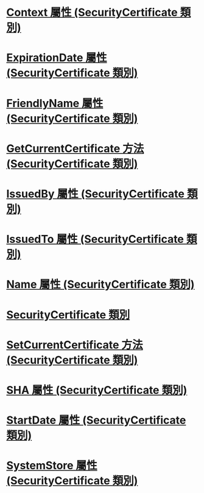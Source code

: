 # [Context 屬性 (SecurityCertificate 類別)](context-property-securitycertificate-class.md)
# [ExpirationDate 屬性 (SecurityCertificate 類別)](expirationdate-property-securitycertificate-class.md)
# [FriendlyName 屬性 (SecurityCertificate 類別)](friendlyname-property-securitycertificate-class.md)
# [GetCurrentCertificate 方法 (SecurityCertificate 類別)](getcurrentcertificate-method-securitycertificate-class.md)
# [IssuedBy 屬性 (SecurityCertificate 類別)](issuedby-property-securitycertificate-class.md)
# [IssuedTo 屬性 (SecurityCertificate 類別)](issuedto-property-securitycertificate-class.md)
# [Name 屬性 (SecurityCertificate 類別)](name-property-securitycertificate-class.md)
# [SecurityCertificate 類別](securitycertificate-class.md)
# [SetCurrentCertificate 方法 (SecurityCertificate 類別)](setcurrentcertificate-method-securitycertificate-class.md)
# [SHA 屬性 (SecurityCertificate 類別)](sha-property-securitycertificate-class.md)
# [StartDate 屬性 (SecurityCertificate 類別)](startdate-property-securitycertificate-class.md)
# [SystemStore 屬性 (SecurityCertificate 類別)](systemstore-property-securitycertificate-class.md)
